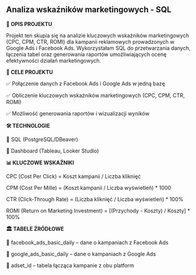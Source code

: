  ## Analiza wskaźników marketingowych - SQL  ##

**📌 OPIS PROJEKTU**

Projekt ten skupia się na analizie kluczowych wskaźników marketingowych (CPC, CPM, CTR, ROMI) dla kampanii reklamowych prowadzonych w Google Ads i Facebook Ads. Wykorzystałam SQL do przetwarzania danych, łączenia tabel oraz generowania raportów umożliwiających ocenę efektywności działań marketingowych.

**🎯 CELE PROJEKTU**

✅ Połączenie danych z Facebook Ads i Google Ads w jedną bazę

✅ Obliczenie kluczowych wskaźników marketingowych (CPC, CPM, CTR, ROMI)

✅ Możliwość generowania raportów i wizualizacji wyników



**🛠 TECHNOLOGIE**

🔹 SQL (PostgreSQL/DBeaver)

🔹 Dashboard (Tableau, Looker Studio)



**📊 KLUCZOWE WSKAŹNIKI**

CPC (Cost Per Click) = Koszt kampanii / Liczba kliknięć

CPM (Cost Per Mille) = (Koszt kampanii / Liczba wyświetleń) * 1000

CTR (Click-Through Rate) = (Liczba kliknięć / Liczba wyświetleń) * 100%

ROMI (Return on Marketing Investment) = [(Przychody - Koszty) / Koszty] * 100%



**🏛 TABELE ŹRÓDŁOWE**

📌 facebook_ads_basic_daily – dane o kampaniach z Facebook Ads

📌 google_ads_basic_daily – dane o kampaniach z Google Ads

📌 adset_id – tabela łącząca kampanie z obu platform
